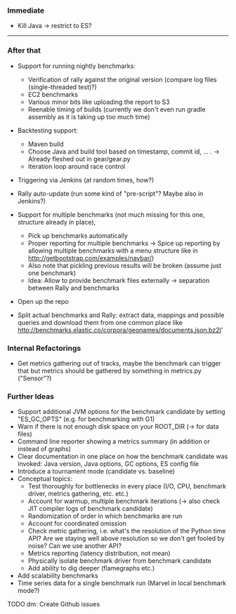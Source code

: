 ### Immediate

* Kill Java -> restrict to ES?

---

### After that

* Support for running nightly benchmarks:
    * Verification of rally against the original version (compare log files (single-threaded test)?)
    * EC2 benchmarks
    * Various minor bits like uploading the report to S3
    * Reenable timing of builds (currently we don't even run gradle assembly as it is taking up too much time)
    
* Backtesting support:
    * Maven build
    * Choose Java and build tool based on timestamp, commit id, ... . -> Already fleshed out in gear/gear.py
    * Iteration loop around race control

* Triggering via Jenkins (at random times, how?)

* Rally auto-update (run some kind of "pre-script"? Maybe also in Jenkins?)

* Support for multiple benchmarks (not much missing for this one, structure already in place),
    * Pick up benchmarks automatically
    * Proper reporting for multiple benchmarks -> Spice up reporting by allowing multiple benchmarks with a menu structure like in http://getbootstrap.com/examples/navbar/)
    * Also note that pickling previous results will be broken (assume just one benchmark)
    * Idea: Allow to provide benchmark files externally -> separation between Rally and benchmarks
  
* Open up the repo
* Split actual benchmarks and Rally: extract data, mappings and possible queries and download them from one common place like http://benchmarks.elastic.co/corpora/geonames/documents.json.bz2I'

### Internal Refactorings

* Get metrics gathering out of tracks, maybe the benchmark can trigger that but metrics should be gathered by something in metrics.py ("Sensor"?)

 
### Further Ideas

* Support additional JVM options for the benchmark candidate by setting "ES_GC_OPTS" (e.g. for benchmarking with G1)  
* Warn if there is not enough disk space on your ROOT_DIR (-> for data files)
* Command line reporter showing a metrics summary (in addition or instead of graphs)
* Clear documentation in one place on how the benchmark candidate was invoked: Java version, Java options, GC options, ES config file
* Introduce a tournament mode (candidate vs. baseline)
* Conceptual topics:
    * Test thoroughly for bottlenecks in every place (I/O, CPU, benchmark driver, metrics gathering, etc. etc.)
    * Account for warmup, multiple benchmark iterations (-> also check JIT compiler logs of benchmark candidate)
    * Randomization of order in which benchmarks are run
    * Account for coordinated omission
    * Check metric gathering, i.e. what's the resolution of the Python time API? Are we staying well above resolution so we don't get fooled by noise? Can we use another API?
    * Metrics reporting (latency distribution, not mean)
    * Physically isolate benchmark driver from benchmark candidate
    * Add ability to dig deeper (flamegraphs etc.)
* Add scalability benchmarks
* Time series data for a single benchmark run (Marvel in local benchmark mode?)

TODO dm: Create Github issues
